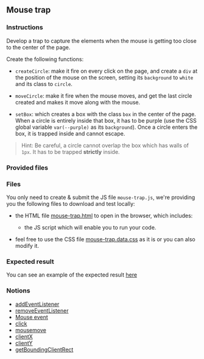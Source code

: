## Mouse trap

### Instructions

Develop a trap to capture the elements when the mouse is getting too close to the center of the page.

Create the following functions:
- `createCircle`: make it fire on every click on the page, and create a `div` at the position of the mouse on the screen, setting its `background` to `white` and its class to `circle`.

- `moveCircle`: make it fire when the mouse moves, and get the last circle created and makes it move along with the mouse.

- `setBox`: which creates a box with the class `box` in the center of the page. When a circle is entirely inside that box, it has to be purple (use the CSS global variable `var(--purple)` as its `background`). Once a circle enters the box, it is trapped inside and cannot escape.

> Hint: Be careful, a circle cannot overlap the box which has walls of `1px`. It has to be trapped **strictly** inside.

### Provided files

### Files

You only need to create & submit the JS file `mouse-trap.js`, we're providing you the following files to download and test locally:

- the HTML file [mouse-trap.html](./mouse-trap.html) to open in the browser, which includes:

  - the JS script which will enable you to run your code.

- feel free to use the CSS file [mouse-trap.data.css](./mouse-trap.data.css) as it is or you can also modify it.

### Expected result

You can see an example of the expected result [here](https://youtu.be/qF843P-V2Yw)

### Notions

- [addEventListener](https://developer.mozilla.org/en-US/docs/Web/API/EventTarget/addEventListener)
- [removeEventListener](https://developer.mozilla.org/en-US/docs/Web/API/EventTarget/removeEventListener)
- [Mouse event](https://developer.mozilla.org/en-US/docs/Web/API/MouseEvent/MouseEvent)
- [click](https://developer.mozilla.org/en-US/docs/Web/API/Element/click_event)
- [mousemove](https://developer.mozilla.org/en-US/docs/Web/API/Element/mousemove_event)
- [clientX](https://developer.mozilla.org/en-US/docs/Web/API/MouseEvent/clientX)
- [clientY](https://developer.mozilla.org/en-US/docs/Web/API/MouseEvent/clientY)
- [getBoundingClientRect](https://developer.mozilla.org/en-US/docs/Web/API/Element/getBoundingClientRect)
